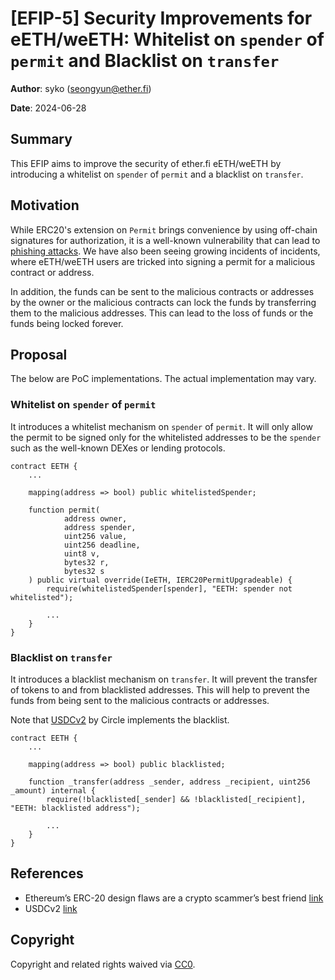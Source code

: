 # [EFIP-5] Security Improvements for eETH/weETH: Whitelist on `spender` of `permit` and Blacklist on `transfer`

**Author**: syko (seongyun@ether.fi)

**Date**: 2024-06-28

## Summary

This EFIP aims to improve the security of ether.fi eETH/weETH by introducing a whitelist on `spender` of `permit` and a blacklist on `transfer`.


## Motivation

While ERC20's extension on `Permit` brings convenience by using off-chain signatures for authorization, it is a well-known vulnerability that can lead to [phishing attacks](https://cointelegraph.com/magazine/phishing-crypto-erc-20-bait-scammers/). We have also been seeing growing incidents of incidents, where eETH/weETH users are tricked into signing a permit for a malicious contract or address.

In addition, the funds can be sent to the malicious contracts or addresses by the owner or the malicious contracts can lock the funds by transferring them to the malicious addresses. This can lead to the loss of funds or the funds being locked forever.


## Proposal

The below are PoC implementations. The actual implementation may vary.

### Whitelist on `spender` of `permit`

It introduces a whitelist mechanism on `spender` of `permit`. It will only allow the permit to be signed only for the whitelisted addresses to be the `spender` such as the well-known DEXes or lending protocols.

```
contract EETH {
    ...

    mapping(address => bool) public whitelistedSpender;

    function permit(
            address owner,
            address spender,
            uint256 value,
            uint256 deadline,
            uint8 v,
            bytes32 r,
            bytes32 s
    ) public virtual override(IeETH, IERC20PermitUpgradeable) {
        require(whitelistedSpender[spender], "EETH: spender not whitelisted"); 

        ...
    }
}
```


### Blacklist on `transfer`

It introduces a blacklist mechanism on `transfer`. It will prevent the transfer of tokens to and from blacklisted addresses. This will help to prevent the funds from being sent to the malicious contracts or addresses.

Note that [USDCv2](https://etherscan.io/address/0x43506849d7c04f9138d1a2050bbf3a0c054402dd#code) by Circle implements the blacklist.

```
contract EETH {
    ...
    
    mapping(address => bool) public blacklisted;

    function _transfer(address _sender, address _recipient, uint256 _amount) internal {
        require(!blacklisted[_sender] && !blacklisted[_recipient], "EETH: blacklisted address");

        ...
    }
}
```

## References

- Ethereum’s ERC-20 design flaws are a crypto scammer’s best friend [link](https://cointelegraph.com/magazine/phishing-crypto-erc-20-bait-scammers/)
- USDCv2 [link](https://etherscan.io/address/0x43506849d7c04f9138d1a2050bbf3a0c054402dd)

## Copyright

Copyright and related rights waived via [CC0](https://creativecommons.org/publicdomain/zero/1.0/).

